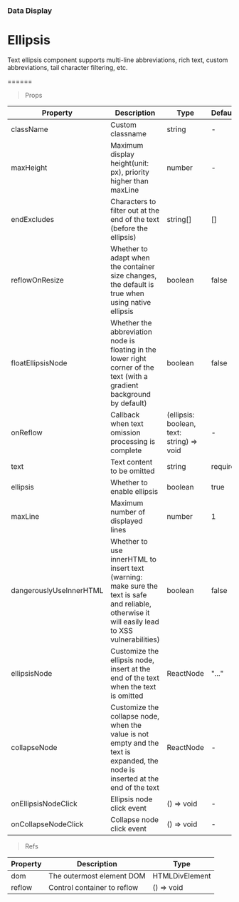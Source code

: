 ### Data Display

# Ellipsis 

Text ellipsis component supports multi-line abbreviations, rich text, custom abbreviations, tail character filtering, etc.

======

> Props

|Property|Description|Type|DefaultValue|
|----------|-------------|------|------|
|className|Custom classname|string|-|
|maxHeight|Maximum display height(unit: px), priority higher than maxLine|number|-|
|endExcludes|Characters to filter out at the end of the text (before the ellipsis)|string\[\]|[]|
|reflowOnResize|Whether to adapt when the container size changes, the default is true when using native ellipsis|boolean|false|
|floatEllipsisNode|Whether the abbreviation node is floating in the lower right corner of the text (with a gradient background by default)|boolean|false|
|onReflow|Callback when text omission processing is complete|(ellipsis: boolean, text: string) =\> void|-|
|text|Text content to be omitted|string|required|
|ellipsis|Whether to enable ellipsis|boolean|true|
|maxLine|Maximum number of displayed lines|number|1|
|dangerouslyUseInnerHTML|Whether to use innerHTML to insert text (warning: make sure the text is safe and reliable, otherwise it will easily lead to XSS vulnerabilities)|boolean|false|
|ellipsisNode|Customize the ellipsis node, insert at the end of the text when the text is omitted|ReactNode|"..."|
|collapseNode|Customize the collapse node, when the value is not empty and the text is expanded, the node is  inserted at the end of the text|ReactNode|-|
|onEllipsisNodeClick|Ellipsis node click event|() =\> void|-|
|onCollapseNodeClick|Collapse node click event|() =\> void|-|

> Refs

|Property|Description|Type|
|----------|-------------|------|
|dom|The outermost element DOM|HTMLDivElement|
|reflow|Control container to reflow|() =\> void|
